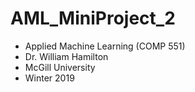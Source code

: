 # AML_MiniProject_2

* Applied Machine Learning (COMP 551)
* Dr. William Hamilton
* McGill University
* Winter 2019
